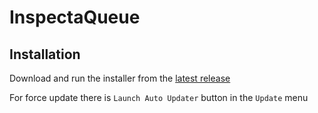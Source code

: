 # InspectaQueue

## Installation
Download and run the installer from the [latest release](https://github.com/BobbyRachkov/InspectaQueue/releases/latest)

For force update there is `Launch Auto Updater` button in the `Update` menu

